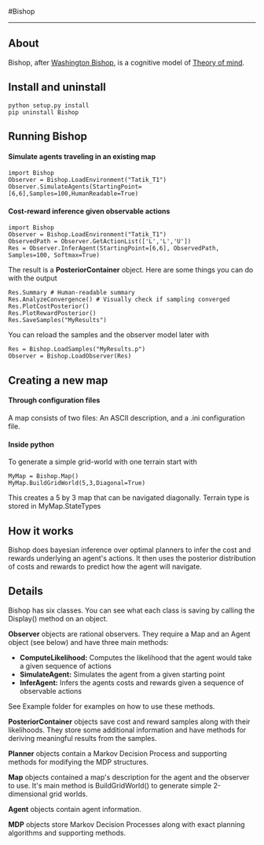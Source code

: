 #Bishop
______

## About

Bishop, after [Washington Bishop](http://en.wikipedia.org/wiki/Washington_Irving_Bishop), is a cognitive model of [Theory of mind](http://en.wikipedia.org/wiki/Theory_of_mind).

## Install and uninstall

	python setup.py install
	pip uninstall Bishop

## Running Bishop

#### Simulate agents traveling in an existing map

	import Bishop	
	Observer = Bishop.LoadEnvironment("Tatik_T1")
	Observer.SimulateAgents(StartingPoint=[6,6],Samples=100,HumanReadable=True)



#### Cost-reward inference given observable actions

	import Bishop
	Observer = Bishop.LoadEnvironment("Tatik_T1")
	ObservedPath = Observer.GetActionList(['L','L','U'])
	Res = Observer.InferAgent(StartingPoint=[6,6], ObservedPath, Samples=100, Softmax=True)

The result is a __PosteriorContainer__ object. Here are some things you can do with the output

	Res.Summary # Human-readable summary
	Res.AnalyzeConvergence() # Visually check if sampling converged
	Res.PlotCostPosterior()
	Res.PlotRewardPosterior()
	Res.SaveSamples("MyResults")

You can reload the samples and the observer model later with

	Res = Bishop.LoadSamples("MyResults.p")
	Observer = Bishop.LoadObserver(Res)

## Creating a new map

#### Through configuration files

A map consists of two files: An ASCII description, and a .ini configuration file.

#### Inside python

To generate a simple grid-world with one terrain start with

	MyMap = Bishop.Map()
	MyMap.BuildGridWorld(5,3,Diagonal=True)

This creates a 5 by 3 map that can be navigated diagonally. Terrain type is stored in MyMap.StateTypes

## How it works

Bishop does bayesian inference over optimal planners to infer the cost and rewards underlying an agent's actions. It then uses the posterior distribution of costs and rewards to predict how the agent will navigate.

## Details

Bishop has six classes. You can see what each class is saving by calling the Display() method on an object.

__Observer__ objects are rational observers. They require a Map and an Agent object (see below) and have three main methods:

* **ComputeLikelihood:** Computes the likelihood that the agent would take a given sequence of actions
* **SimulateAgent:** Simulates the agent from a given starting point
* **InferAgent:** Infers the agents costs and rewards given a sequence of observable actions

See Example folder for examples on how to use these methods.

__PosteriorContainer__ objects save cost and reward samples along with their likelihoods. They store some additional information and have methods for deriving meaningful results from the samples.

__Planner__ objects contain a Markov Decision Process and supporting methods for modifying the MDP structures.

__Map__ objects contained a map's description for the agent and the observer to use. It's main method is BuildGridWorld() to generate simple 2-dimensional grid worlds.

__Agent__ objects contain agent information.

__MDP__ objects store Markov Decision Processes along with exact planning algorithms and supporting methods.